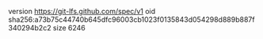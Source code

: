 version https://git-lfs.github.com/spec/v1
oid sha256:a73b75c44740b645dfc96003cb1023f0135843d054298d889b887f340294b2c2
size 6246
